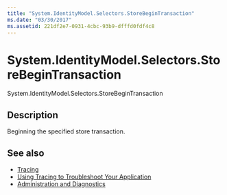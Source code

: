 ```yaml
---
title: "System.IdentityModel.Selectors.StoreBeginTransaction"
ms.date: "03/30/2017"
ms.assetid: 221df2e7-0931-4cbc-93b9-dfffd0fdf4c8
---
```

# System.IdentityModel.Selectors.StoreBeginTransaction
System.IdentityModel.Selectors.StoreBeginTransaction  
  
## Description  
 Beginning the specified store transaction.  
  
## See also

- [Tracing](../../../../../docs/framework/wcf/diagnostics/tracing/index.md)
- [Using Tracing to Troubleshoot Your Application](../../../../../docs/framework/wcf/diagnostics/tracing/using-tracing-to-troubleshoot-your-application.md)
- [Administration and Diagnostics](../../../../../docs/framework/wcf/diagnostics/index.md)
